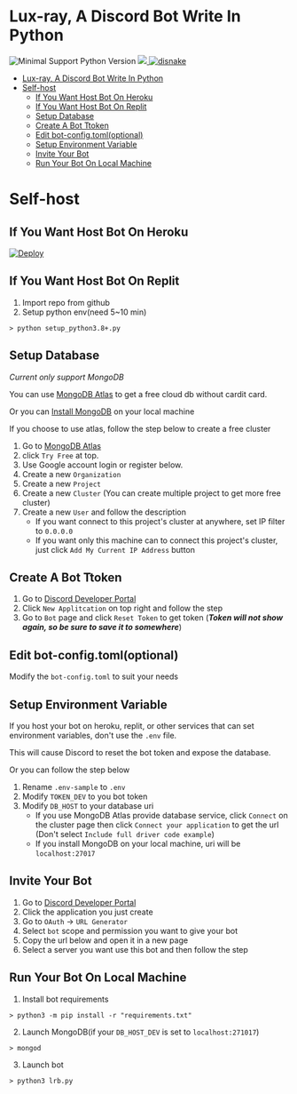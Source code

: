 # Lux-ray, A Discord Bot Write In Python
![Minimal Support Python Version](https://img.shields.io/badge/python-3.9%20%7C%203.10-blue?style=flat-square)
<a href="https://github.com/Euxcbsks/Lux-ray/commits/main">
  <img src="https://img.shields.io/github/commit-activity/w/euxcbsks/Lux-ray?style=flat-square">
</a>
<a href="https://github.com/DisnakeDev/disnake">
  <img src="https://img.shields.io/badge/disnake-latest-blue?style=flat-square" alt="disnake">
</a>
- [Lux-ray, A Discord Bot Write In Python](#lux-ray-a-discord-bot-write-in-python)
- [Self-host](#self-host)
  - [If You Want Host Bot On Heroku](#if-you-want-host-bot-on-heroku)
  - [If You Want Host Bot On Replit](#if-you-want-host-bot-on-replit)
  - [Setup Database](#setup-database)
  - [Create A Bot Ttoken](#create-a-bot-ttoken)
  - [Edit bot-config.toml(optional)](#edit-bot-configtomloptional)
  - [Setup Environment Variable](#setup-environment-variable)
  - [Invite Your Bot](#invite-your-bot)
  - [Run Your Bot On Local Machine](#run-your-bot-on-local-machine)
# Self-host
## If You Want Host Bot On Heroku
[![Deploy](https://www.herokucdn.com/deploy/button.svg)](https://dashboard.heroku.com/new?template=https://github.com/Euxcbsks/Lux-ray)

## If You Want Host Bot On Replit
1. Import repo from github
2. Setup python env(need 5~10 min)
```Shell
> python setup_python3.8+.py
```

## Setup Database
*Current only support MongoDB*

You can use [MongoDB Atlas](https://www.mongodb.com/atlas/database) to get a free cloud db without cardit card.

Or you can [Install MongoDB](https://www.mongodb.com/docs/manual/installation/) on your local machine

If you choose to use atlas, follow the step below to create a free cluster
1. Go to [MongoDB Atlas](https://www.mongodb.com/atlas/database)
2. click `Try Free` at top.
3. Use Google account login or register below.
4. Create a new `Organization`
5. Create a new `Project` 
6. Create a new `Cluster` (You can create multiple project to get more free cluster)
7. Create a new `User` and follow the description
   * If you want connect to this project's cluster at anywhere, set IP filter to `0.0.0.0`
   * If you want only this machine can to connect this project's cluster, just click `Add My Current IP Address` button

## Create A Bot Ttoken
1. Go to [Discord Developer Portal](https://discord.com/developers/applications)
2. Click `New Applitcation` on top right and follow the step
3. Go to `Bot` page and click `Reset Token` to get token (***Token will not show again, so be sure to save it to somewhere***)

## Edit bot-config.toml(optional)
Modify the `bot-config.toml` to suit your needs

## Setup Environment Variable
If you host your bot on heroku, replit, or other services that can set environment variables, don't use the `.env` file.

This will cause Discord to reset the bot token and expose the database.

Or you can follow the step below
1. Rename `.env-sample` to `.env`
2. Modify `TOKEN_DEV` to you bot token
3. Modify `DB_HOST` to your database uri
   * If you use MongoDB Atlas provide database service, click `Connect` on the cluster page then click `Connect your application` to get the url (Don't select `Include full driver code example`)
   * If you install MongoDB on your local machine, uri will be `localhost:27017`

## Invite Your Bot
1. Go to [Discord Developer Portal](https://discord.com/developers/applications)
2. Click the application you just create
3. Go to `OAuth` -> `URL Generator`
4. Select `bot` scope and permission you want to give your bot
5. Copy the url below and open it in a new page
6. Select a server you want use this bot and then follow the step

## Run Your Bot On Local Machine
1. Install bot requirements
```Shell
> python3 -m pip install -r "requirements.txt"
```
2. Launch MongoDB(if your `DB_HOST_DEV` is set to `localhost:271017`)
```Shell
> mongod
```
3. Launch bot
```Shell
> python3 lrb.py
```
